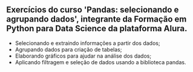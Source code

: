 ## Exercícios do curso 'Pandas: selecionando e agrupando dados', integrante da Formação em Python para Data Science da plataforma Alura.

- Selecionando e extraindo informações a partir dos dados;
- Agrupando dados para criação de tabelas;
- Elaborando gráficos para ajudar na análise dos dados;
- Aplicando filtragem e seleção de dados usando a biblioteca pandas.

